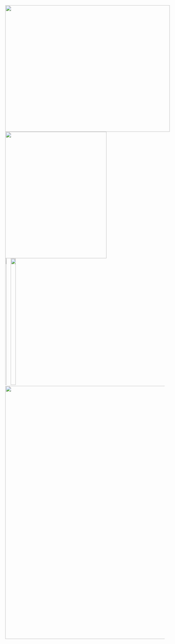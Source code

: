 <div style="display: inline-block">
  <img height="400" width="520" src="https://media.tenor.com/cpBTqH3VCFoAAAAC/ken-carson-opium.gif">
  <img height="400" width="320" src="https://media.tenor.com/T7fPVevMCZkAAAAC/ken-carson-opium.gif">
</div>

<div style="display: inline-block" width="100%">
  <img height="400" width="30%" src="https://media.tenor.com/T7fPVevMCZkAAAAC/ken-carson-opium.gif">
  <img height="400" width="60%" src="https://media.tenor.com/cpBTqH3VCFoAAAAC/ken-carson-opium.gif">
</div>

<img width="800" src="https://www.gifcen.com/wp-content/uploads/2023/03/destroy-lonely-gif-2.gif">

<!--
<div style="display: inline-block">
  <img height="300" width="400" src="https://media.tenor.com/5PkjBikhUoUAAAAd/sheppy-shisha.gif">
  <img height="300" width="600" src="https://media.tenor.com/fVnM6XgEPi0AAAAC/krink-akm.gif">
</div>
-->
